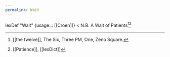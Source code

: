 ```yaml
---
permalink: Wait
---
```

lexDef "Wait" {usage::: [[Croen]]} < N.B. A Wait of Patients[^WaitCroen][^p]

[^WaitCroen]: [[the twelve]], The Six, Three PM, One, Zeno Square. 
[^p]: [[Patience]], [[lexDict]]